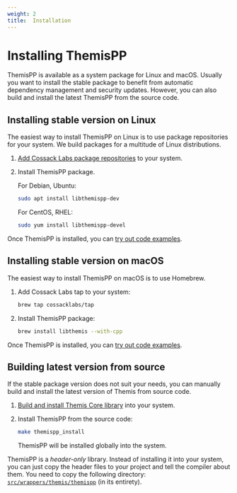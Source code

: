 ```yaml
---
weight: 2
title:  Installation
---
```


# Installing ThemisPP

ThemisPP is available as a system package for Linux and macOS.
Usually you want to install the stable package to benefit from automatic dependency management and security updates.
However, you can also build and install the latest ThemisPP from the source code.

## Installing stable version on Linux

The easiest way to install ThemisPP on Linux is to use package repositories for your system.
We build packages for a multitude of Linux distributions.

 1. [Add Cossack Labs package repositories](/docs/themis/installation/installation-from-packages/)
    to your system.

 2. Install ThemisPP package.

    For Debian, Ubuntu:

    ```bash
    sudo apt install libthemispp-dev
    ```

    For CentOS, RHEL:

    ```bash
    sudo yum install libthemispp-devel
    ```

Once ThemisPP is installed, you can [try out code examples](../examples/).

## Installing stable version on macOS

The easiest way to install ThemisPP on macOS is to use Homebrew.

 1. Add Cossack Labs tap to your system:

    ```bash
    brew tap cossacklabs/tap
    ```

 2. Install ThemisPP package:

    ```bash
    brew install libthemis --with-cpp
    ```

Once ThemisPP is installed, you can [try out code examples](../examples/).

## Building latest version from source

If the stable package version does not suit your needs,
you can manually build and install the latest version of Themis from source code.

 1. [Build and install Themis Core library](/docs/themis/installation/installation-from-sources/)
    into your system.

 2. Install ThemisPP from the source code:

    ```bash
    make themispp_install
    ```

    ThemisPP will be installed globally into the system.

ThemisPP is a _header-only_ library.
Instead of installing it into your system,
you can just copy the header files to your project and tell the compiler about them.
You need to copy the following directory:
[`src/wrappers/themis/themispp`](https://github.com/cossacklabs/themis/tree/master/src/wrappers/themis/themispp)
(in its entirety).
